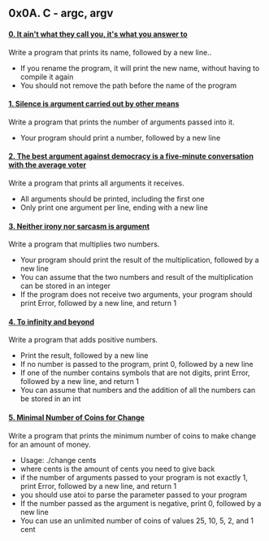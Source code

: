 ## 0x0A. C - argc, argv

#### [0. It ain't what they call you, it's what you answer to](0-whatsmyname.c)

Write a program that prints its name, followed by a new line..

- If you rename the program, it will print the new name, without having to compile it again
- You should not remove the path before the name of the program

#### [1. Silence is argument carried out by other means](1-args.c)

Write a program that prints the number of arguments passed into it.

- Your program should print a number, followed by a new line

#### [2. The best argument against democracy is a five-minute conversation with the average voter](2-args.c)

Write a program that prints all arguments it receives.

- All arguments should be printed, including the first one
- Only print one argument per line, ending with a new line

#### [3. Neither irony nor sarcasm is argument](3-mul.c)

Write a program that multiplies two numbers.

- Your program should print the result of the multiplication, followed by a new line
- You can assume that the two numbers and result of the multiplication can be stored in an integer
- If the program does not receive two arguments, your program should print Error, followed by a new line, and return 1

#### [4. To infinity and beyond](4-add.c)

Write a program that adds positive numbers.

- Print the result, followed by a new line
- If no number is passed to the program, print 0, followed by a new line
- If one of the number contains symbols that are not digits, print Error, followed by a new line, and return 1
- You can assume that numbers and the addition of all the numbers can be stored in an int

#### [5. Minimal Number of Coins for Change](100-change.c)

Write a program that prints the minimum number of coins to make change for an amount of money.

- Usage: ./change cents
- where cents is the amount of cents you need to give back
- if the number of arguments passed to your program is not exactly 1, print Error, followed by a new line, and return 1
- you should use atoi to parse the parameter passed to your program
- If the number passed as the argument is negative, print 0, followed by a new line
- You can use an unlimited number of coins of values 25, 10, 5, 2, and 1 cent 
